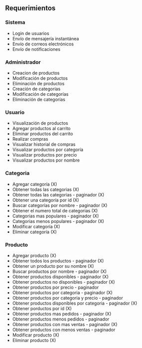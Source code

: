 ## Requerimientos 

### Sistema 
- Login de usuarios
- Envío de mensajería instantánea 
- Envío de correos electrónicos
- Envío de notificaciones

### Administrador
- Creacion de productos
- Modificación de productos
- Eliminación de productos
- Creación de categorías
- Modificación de categorías
- Eliminación de categorías


### Usuario
- Visualización de productos
- Agregar productos al carrito
- Eliminar productos del carrito
- Realizar compras
- Visualizar historial de compras
- Visualizar productos por categoría
- Visualizar productos por precio
- Visualizar productos por nombre

### Categoria
- Agregar categoría (X)
- Obtener todas las categorias (X)
- Obtener todas las categorias - paginador (X)
- Obtener una categoría por id (X)
- Buscar categorías por nombre - paginador (X)
- Obtener el numero total de categorias (X)
- Categorias mas populares - paginador (X)
- Categorias menos populares - paginador (X)
- Modificar categoría (X)
- Eliminar categoría (X)

### Producto
- Agregar producto (X)
- Obtener todos los productos - paginador (X)
- Obtener un producto por su nombre (X)
- Buscar productos por nombre - paginador (X)
- Obtener productos disponibles - paginador (X)
- Obtener productos no disponibles - paginador (X)
- Obtener productos por precio - paginador 
- Obtener productos por categoria - paginador (X)
- Obtener productos por categoria y precio - paginador 
- Obtener productos disponibles por categoria - paginador (X)
- Obtener porductos por id (X)
- Obtener productos mas pedidos - paginador (X)
- Obtener productos menos pedidos - paginador
- Obtener productos con mas ventas - paginador (X)
- Obtener productos con menos ventas - paginador
- Modificar producto (X)
- Eliminar producto (X)